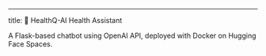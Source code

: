 ---
title: 🤖 HealthQ-AI Health Assistant

A Flask-based chatbot using OpenAI API, deployed with Docker on Hugging Face Spaces.
